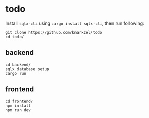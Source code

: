 # todo

Install `sqlx-cli` using `cargo install sqlx-cli`, then run following:

```
git clone https://github.com/knarkzel/todo
cd todo/
```

## backend

```
cd backend/
sqlx database setup
cargo run
```

## frontend

```
cd frontend/
npm install
npm run dev
```
